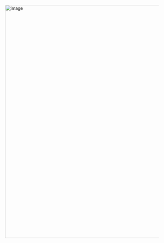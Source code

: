 <img width="1087" height="761" alt="image" src="https://github.com/user-attachments/assets/cbff8065-5e66-480d-9888-7290045015a1" />
